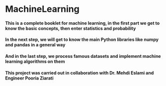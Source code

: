 # MachineLearning 
#### This is a complete booklet for machine learning, in the first part we get to know the basic concepts, then enter statistics and probability
#### In the next step, we will get to know the main Python libraries like numpy and pandas in a general way
#### And in the last step, we process famous datasets and implement machine learning algorithms on them
#### This project was carried out in collaboration with Dr. Mehdi Eslami and Engineer Pooria Ziarati
